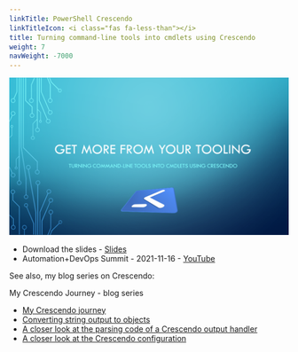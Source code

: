 ```yaml
---
linkTitle: PowerShell Crescendo
linkTitleIcon: <i class="fas fa-less-than"></i>
title: Turning command-line tools into cmdlets using Crescendo
weight: 7
navWeight: -7000
---
```

<!-- markdownlint-disable MD041 -->
![Turning command-line tools into cmdlets using Crescendo][02]

- Download the slides - [<i class="far fa-file-pdf"></i> Slides][01]
- Automation+DevOps Summit - 2021-11-16 - [<i class="fab fa-youtube"></i> YouTube][07]

See also, my blog series on Crescendo:

My Crescendo Journey - blog series

- [My Crescendo journey][06]
- [Converting string output to objects][05]
- [A closer look at the parsing code of a Crescendo output handler][04]
- [A closer look at the Crescendo configuration][03]

<!-- link references -->
[01]: https://github.com/sdwheeler/seanonit/blob/main/content/downloads/crescendo/Get-more-from-your-tooling-with-Crescendo.pdf
[02]: crescendo.png
[03]: https://devblogs.microsoft.com/powershell-community/a-closer-look-at-the-crescendo-configuration/
[04]: https://devblogs.microsoft.com/powershell-community/a-closer-look-at-the-parsing-code-of-a-crescendo-output-handler/
[05]: https://devblogs.microsoft.com/powershell-community/converting-string-output-to-objects/
[06]: https://devblogs.microsoft.com/powershell-community/my-crescendo-journey/
[07]: https://www.youtube.com/watch?v=acynivRDg7g
